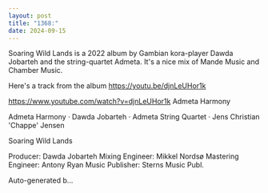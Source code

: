 ```yaml
---
layout: post
title: "1368:"
date: 2024-09-15
---
```


Soaring Wild Lands is a 2022 album by Gambian kora-player Dawda Jobarteh and the string-quartet Admeta.
It's a nice mix of Mande Music and Chamber Music.

Here's a track from the album
https://youtu.be/djnLeUHor1k

https://www.youtube.com/watch?v=djnLeUHor1k
Admeta Harmony

Admeta Harmony · Dawda Jobarteh · Admeta String Quartet · Jens Christian 'Chappe' Jensen

Soaring Wild Lands



Producer: Dawda Jobarteh
Mixing Engineer: Mikkel Nordsø
Mastering Engineer: Antony Ryan
Music  Publisher: Sterns Music Publ.

Auto-generated b...
